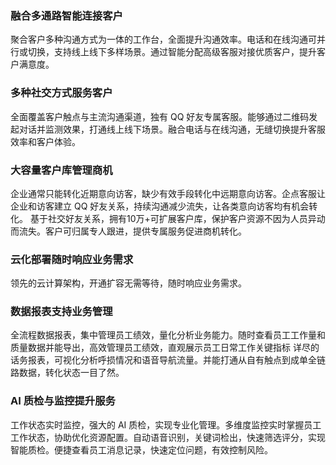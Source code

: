 ### 融合多通路智能连接客户
聚合客户多种沟通方式为一体的工作台，全面提升沟通效率。电话和在线沟通可并行或切换，支持线上线下多样场景。通过智能分配高级客服对接优质客户，提升客户满意度。

### 多种社交方式服务客户
全面覆盖客户触点与主流沟通渠道，独有 QQ 好友专属客服。能够通过二维码发起对话并监测效果，打通线上线下场景。融合电话与在线沟通，无缝切换提升客服效率和客户体验。

### 大容量客户库管理商机
企业通常只能转化近期意向访客，缺少有效手段转化中远期意向访客。企点客服让企业和访客建立 QQ 好友关系，持续沟通减少流失，让各类意向访客均有机会转化。
基于社交好友关系，拥有10万+可扩展客户库，保护客户资源不因为人员异动而流失。客户可归属专人跟进，提供专属服务促进商机转化。

### 云化部署随时响应业务需求
领先的云计算架构，开通扩容无需等待，随时响应业务需求。

### 数据报表支持业务管理
全流程数据报表，集中管理员工绩效，量化分析业务能力。随时查看员工工作量和质量数据并能导出，高效管理员工绩效，直观展示员工日常工作关键指标
详尽的话务报表，可视化分析呼损情况和语音导航流量。并能打通从自有触点到成单全链路数据，转化状态一目了然。

### AI 质检与监控提升服务
工作状态实时监控，强大的 AI 质检，实现专业化管理。多维度监控实时掌握员工工作状态，协助优化资源配置。自动语音识别，关键词检出，快速筛选评分，实现智能质检。便捷查看员工消息记录，快速定位问题，有效控制风险。

